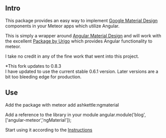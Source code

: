 Intro
---

This package provides an easy way to implement [Google Material Design](http://www.google.com/design/spec/material-design/introduction.html)
components in your Meteor apps which utilize Angular.

This is simply a wrapper around [Angular Material Design](https://material.angularjs.org/#/) and will work with   the excellent [Package by Urigo](http://angularjs.meteor.com/) which provides Angular functionality to meteor.

I take no credit in any of the fine work that went into this project.


*This fork updates to 0.8.3 <br/>
I have updated to use the current stable 0.6.1 version.  Later versions are a bit too bleeding edge for production.

Use
---

Add the package with meteor add ashkettle:ngmaterial

Add a reference to the library in your module angular.module('blog',['angular-meteor','ngMaterial']);

Start using it according to the [Instructions](https://material.angularjs.org/#/)
